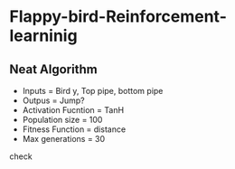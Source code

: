 # Flappy-bird-Reinforcement-learninig


## Neat Algorithm
- Inputs = Bird y, Top pipe, bottom pipe
- Outpus = Jump?
- Activation Fucntion = TanH
- Population size = 100
- Fitness Function = distance
- Max generations = 30


check
